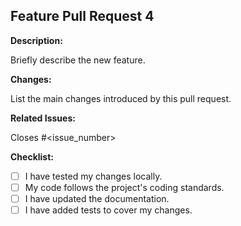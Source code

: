 ## Feature Pull Request 4

**Description:**

Briefly describe the new feature.

**Changes:**

List the main changes introduced by this pull request.

**Related Issues:**

Closes #<issue_number>

**Checklist:**

- [ ] I have tested my changes locally.
- [ ] My code follows the project's coding standards.
- [ ] I have updated the documentation.
- [ ] I have added tests to cover my changes.
